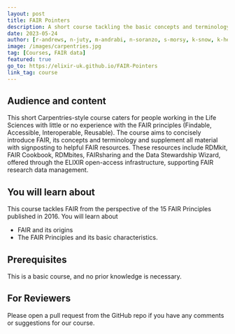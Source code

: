 ```yaml
---
layout: post
title: FAIR Pointers
description: A short course tackling the basic concepts and terminology of FAIR data
date: 2023-05-24
author: [r-andrews, n-juty, m-andrabi, n-soranzo, s-morsy, k-snow, k-hens, p-rocca, l-cooper, x-perez, a-mason, b-franicevic, s-lawson, k-poterlowicz, k-kamieniecka]
image: /images/carpentries.jpg
tag: [Courses, FAIR data]
featured: true
go_to: https://elixir-uk.github.io/FAIR-Pointers 
link_tag: course
---
```


## Audience and content

This short Carpentries-style course caters for people working in the Life Sciences with little or no experience with the FAIR principles (Findable, Accessible, Interoperable, Reusable). The course aims to concisely introduce FAIR, its concepts and terminology and supplement all material with signposting to helpful FAIR resources. These resources include RDMkit, FAIR Cookbook, RDMbites, FAIRsharing and the Data Stewardship Wizard, offered through the ELIXIR open-access infrastructure, supporting FAIR research data management.

## You will learn about
This course tackles FAIR from the perspective of the 15 FAIR Principles published in 2016. You will learn about
* FAIR and its origins
* The FAIR Principles and its basic characteristics.

## Prerequisites
This is a basic course, and no prior knowledge is necessary.

## For Reviewers
Please open a pull request from the GitHub repo if you have any comments or suggestions for our course.
